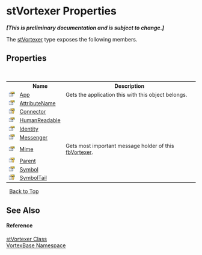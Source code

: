 # stVortexer Properties
 _**\[This is preliminary documentation and is subject to change.\]**_

The <a href="T_VortexBase_stVortexer.md">stVortexer</a> type exposes the following members.


## Properties
&nbsp;<table><tr><th></th><th>Name</th><th>Description</th></tr><tr><td>![Public property](media/pubproperty.gif "Public property")</td><td><a href="P_VortexBase_stVortexer_App.md">App</a></td><td>
Gets the application this with this object belongs.</td></tr><tr><td>![Public property](media/pubproperty.gif "Public property")</td><td><a href="P_VortexBase_stVortexer_AttributeName.md">AttributeName</a></td><td /></tr><tr><td>![Protected property](media/protproperty.gif "Protected property")</td><td><a href="P_VortexBase_stVortexer_Connector.md">Connector</a></td><td /></tr><tr><td>![Public property](media/pubproperty.gif "Public property")</td><td><a href="P_VortexBase_stVortexer_HumanReadable.md">HumanReadable</a></td><td /></tr><tr><td>![Public property](media/pubproperty.gif "Public property")</td><td><a href="P_VortexBase_stVortexer_Identity.md">Identity</a></td><td /></tr><tr><td>![Public property](media/pubproperty.gif "Public property")</td><td><a href="P_VortexBase_stVortexer_Messenger.md">Messenger</a></td><td /></tr><tr><td>![Public property](media/pubproperty.gif "Public property")</td><td><a href="P_VortexBase_stVortexer_Mime.md">Mime</a></td><td>
Gets most important message holder of this <a href="T_VortexBase_fbVortexer.md">fbVortexer</a>.</td></tr><tr><td>![Protected property](media/protproperty.gif "Protected property")</td><td><a href="P_VortexBase_stVortexer_Parent.md">Parent</a></td><td /></tr><tr><td>![Public property](media/pubproperty.gif "Public property")</td><td><a href="P_VortexBase_stVortexer_Symbol.md">Symbol</a></td><td /></tr><tr><td>![Protected property](media/protproperty.gif "Protected property")</td><td><a href="P_VortexBase_stVortexer_SymbolTail.md">SymbolTail</a></td><td /></tr></table>&nbsp;
<a href="#stvortexer-properties">Back to Top</a>

## See Also


#### Reference
<a href="T_VortexBase_stVortexer.md">stVortexer Class</a><br /><a href="N_VortexBase.md">VortexBase Namespace</a><br />